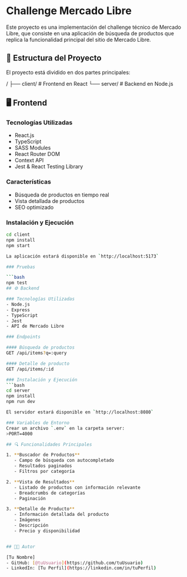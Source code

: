 # Challenge Mercado Libre

Este proyecto es una implementación del challenge técnico de Mercado Libre, que consiste en una aplicación de búsqueda de productos que replica la funcionalidad principal del sitio de Mercado Libre.

## 🚀 Estructura del Proyecto

El proyecto está dividido en dos partes principales:

/
├── client/ # Frontend en React
└── server/ # Backend en Node.js

## 🖥 Frontend

### Tecnologías Utilizadas

- React.js
- TypeScript
- SASS Modules
- React Router DOM
- Context API
- Jest & React Testing Library

### Características
- Búsqueda de productos en tiempo real
- Vista detallada de productos
- SEO optimizado

### Instalación y Ejecución

````bash
cd client
npm install
npm start

La aplicación estará disponible en `http://localhost:5173`

### Pruebas

```bash
npm test
## ⚙️ Backend

### Tecnologías Utilizadas
- Node.js
- Express
- TypeScript
- Jest
- API de Mercado Libre

### Endpoints

#### Búsqueda de productos
GET /api/items?q=:query

#### Detalle de producto
GET /api/items/:id

### Instalación y Ejecución
```bash
cd server
npm install
npm run dev

El servidor estará disponible en `http://localhost:8080`

### Variables de Entorno
Crear un archivo `.env` en la carpeta server:
>PORT=4000

## 🔍 Funcionalidades Principales

1. **Buscador de Productos**
   - Campo de búsqueda con autocompletado
   - Resultados paginados
   - Filtros por categoría

2. **Vista de Resultados**
   - Listado de productos con información relevante
   - Breadcrumbs de categorías
   - Paginación

3. **Detalle de Producto**
   - Información detallada del producto
   - Imágenes
   - Descripción
   - Precio y disponibilidad


## 👨‍💻 Autor

[Tu Nombre]
- GitHub: [@tuUsuario](https://github.com/tuUsuario)
- LinkedIn: [Tu Perfil](https://linkedin.com/in/tuPerfil)
````
